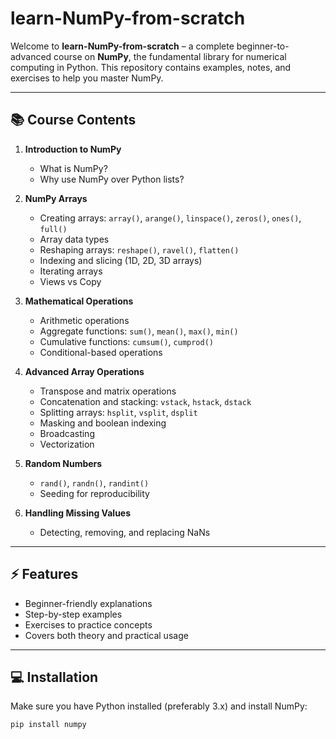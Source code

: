 # learn-NumPy-from-scratch

Welcome to **learn-NumPy-from-scratch** – a complete beginner-to-advanced course on **NumPy**, the fundamental library for numerical computing in Python. This repository contains examples, notes, and exercises to help you master NumPy.

---

## 📚 Course Contents

1. **Introduction to NumPy**
   - What is NumPy?
   - Why use NumPy over Python lists?

2. **NumPy Arrays**
   - Creating arrays: `array()`, `arange()`, `linspace()`, `zeros()`, `ones()`, `full()`
   - Array data types
   - Reshaping arrays: `reshape()`, `ravel()`, `flatten()`
   - Indexing and slicing (1D, 2D, 3D arrays)
   - Iterating arrays
   - Views vs Copy

3. **Mathematical Operations**
   - Arithmetic operations
   - Aggregate functions: `sum()`, `mean()`, `max()`, `min()`
   - Cumulative functions: `cumsum()`, `cumprod()`
   - Conditional-based operations

4. **Advanced Array Operations**
   - Transpose and matrix operations
   - Concatenation and stacking: `vstack`, `hstack`, `dstack`
   - Splitting arrays: `hsplit`, `vsplit`, `dsplit`
   - Masking and boolean indexing
   - Broadcasting
   - Vectorization

5. **Random Numbers**
   - `rand()`, `randn()`, `randint()`
   - Seeding for reproducibility

6. **Handling Missing Values**
   - Detecting, removing, and replacing NaNs

---

## ⚡ Features
- Beginner-friendly explanations
- Step-by-step examples
- Exercises to practice concepts
- Covers both theory and practical usage

---

## 💻 Installation

Make sure you have Python installed (preferably 3.x) and install NumPy:

```bash
pip install numpy
